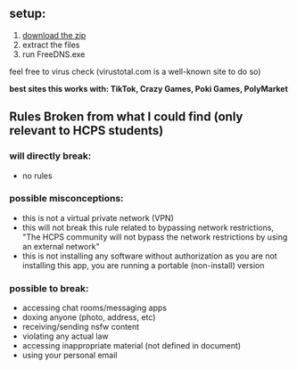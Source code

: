 ## setup:
1. [download the zip](https://github.com/riskymove/freedns/raw/refs/heads/main/freedns-win32-x64.zip?download=)
2. extract the files
3. run FreeDNS.exe

feel free to virus check (virustotal.com is a well-known site to do so)

**best sites this works with: TikTok, Crazy Games, Poki Games, PolyMarket**

## Rules Broken from what I could find (only relevant to HCPS students)
### will directly break:
- no rules

### possible misconceptions:
- this is not a virtual private network (VPN)
- this will not break this rule related to bypassing network restrictions, "The HCPS community will not bypass the network restrictions by using an external network"
- this is not installing any software without authorization as you are not installing this app, you are running a portable (non-install) version

### possible to break:
- accessing chat rooms/messaging apps
- doxing anyone (photo, address, etc)
- receiving/sending nsfw content
- violating any actual law
- accessing inappropriate material (not defined in document)
- using your personal email

